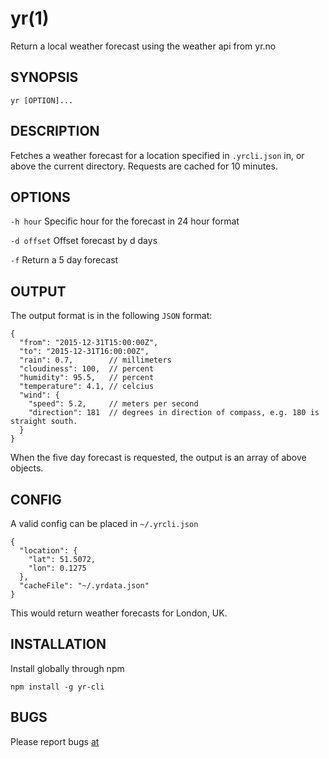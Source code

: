 # yr(1)
Return a local weather forecast using the weather api from yr.no

## SYNOPSIS

`yr [OPTION]...`

## DESCRIPTION
Fetches a weather forecast for a location specified in `.yrcli.json` in, or above the current directory. Requests are cached for 10 minutes.

## OPTIONS

`-h hour`      Specific hour for the forecast in 24 hour format

`-d offset`    Offset forecast by d days

`-f`           Return a 5 day forecast

## OUTPUT
The output format is in the following `JSON` format:

```
{
  "from": "2015-12-31T15:00:00Z",
  "to": "2015-12-31T16:00:00Z",
  "rain": 0.7,        // millimeters
  "cloudiness": 100,  // percent
  "humidity": 95.5,   // percent
  "temperature": 4.1, // celcius
  "wind": {
    "speed": 5.2,     // meters per second
    "direction": 181  // degrees in direction of compass, e.g. 180 is straight south.
  }
}
```

When the five day forecast is requested, the output is an array of above objects.

## CONFIG
A valid config can be placed in `~/.yrcli.json`

```
{
  "location": {
    "lat": 51.5072,
    "lon": 0.1275
  },
  "cacheFile": "~/.yrdata.json"
}
```

This would return weather forecasts for London, UK.

## INSTALLATION
Install globally through npm

`npm install -g yr-cli`

## BUGS
Please report bugs [at](https://github.com/clux/yr-cli/issues)
